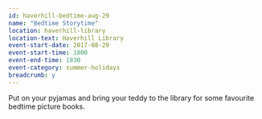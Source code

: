 ```yaml
---
id: haverhill-bedtime-aug-29
name: "Bedtime Storytime"
location: haverhill-library
location-text: Haverhill Library
event-start-date: 2017-08-29
event-start-time: 1800
event-end-time: 1830
event-category: summer-holidays
breadcrumb: y
---
```


Put on your pyjamas and bring your teddy to the library for some favourite bedtime picture books.
